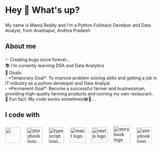 <h1 align="left">Hey 👋 What's up?</h1>

###

<p align="left">My name is Manoj Reddy and I'm a Python Fullstack Develper and Data Analyst, from Anantapur, Andhra Pradesh.</p>

###

<h2 align="left">About me</h2>

###

<p align="left">✨ Creating bugs since forever...<br>📚 I'm currently learning DSA and Data Analytics <br>🎯 Goals:<br>- *Temporary Goal*: To improve problem solving skills and getting a job in IT industry as a python developer and Data Analyst.<br>- *Permanent Goal*: Become a successful farmer and businessman, providing high-quality farming products and running my own restaurant..<br>🎲 Fun fact: My code works sometimes😂🤣...</p>

###

<h2 align="left">I code with</h2>

###

<div align="left">
  <img src="https://w1.pngwing.com/pngs/835/530/png-transparent-python-logo-programming-language-computer-programming-python-programming-basics-for-absolute-beginners-scripting-language-source-code-php-code-climate-inc.png" height="50"/>
  <img width="12" />
  <img src="https://w7.pngwing.com/pngs/167/148/png-transparent-microsoft-azure-sql-database-microsoft-sql-server-database-blue-text-logo.png" height="50" alt="storybook logo"  />
  <img width="12" />
  <img src="https://upload.wikimedia.org/wikipedia/commons/thumb/6/61/HTML5_logo_and_wordmark.svg/512px-HTML5_logo_and_wordmark.svg.png?20170517184425" height="50" alt="typescript logo" />
  <img width="12" />
  <img src="https://cdn-icons-png.flaticon.com/512/919/919826.png" height="50" alt="react logo"  />
  <img width="12" />
  <img src="https://banner2.cleanpng.com/20190129/vxi/kisspng-javascript-web-applications-scalable-vector-graphi-1713908481051.webp" height="50" alt="nextjs logo"  />
  <img width="12" />
  <img src="https://www.opengis.ch/wp-content/uploads/2020/04/django-python-logo.png" height="55" alt="storybook logo"  />
  <img width="12" />
  <img src="https://c8.alamy.com/comp/2RFKRCA/data-analytics-business-and-finance-logo-design-growth-chart-logo-2RFKRCA.jpg" height="50" alt="storybook logo"  />
  <img width="12" />
</div>

###
